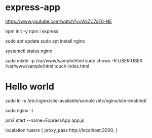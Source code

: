 # express-app
https://www.youtube.com/watch?v=WsZC7cE0-NE

npm init -y
npm i express

sudo apt update
sudo apt install nginx

systemctl status nginx

sudo mkdir -p /var/www/sample/html
sudo chown -R $USER:$USER /var/www/sample/html
touch index.html
<h1>Hello world</h1>

sudo ln -s /etc/nginx/site-available/sample /etc/nginx/site-enabled/

sudo nginx -t



pm2 start --name=ExpressApp app.js

localation /users {
      proxy_pass http://localhost:3000;
}      
